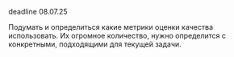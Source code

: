 deadline 08.07.25

Подумать и определиться какие метрики оценки качества использовать.  Их огромное количество, нужно определится с конкретными, подходящими для текущей задачи.


